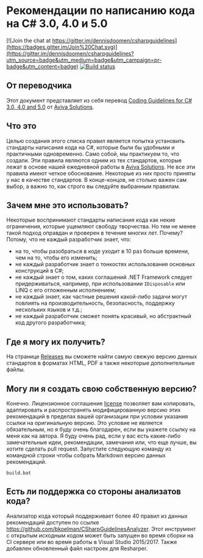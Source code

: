 Рекомендации по написанию кода на C# 3.0, 4.0 и 5.0
================

[![Join the chat at https://gitter.im/dennisdoomen/csharpguidelines](https://badges.gitter.im/Join%20Chat.svg)](https://gitter.im/dennisdoomen/csharpguidelines?utm_source=badge&utm_medium=badge&utm_campaign=pr-badge&utm_content=badge)
[![Build status](https://ci.appveyor.com/api/projects/status/abdiejvl9jp9h60l?svg=true)](https://ci.appveyor.com/project/dennisdoomen/csharpguidelines)

## От переводчика
Этот документ представляет из себя перевод [Coding Guidelines for C# 3.0, 4.0 and 5.0](https://github.com/dennisdoomen/CSharpGuidelines) от [Aviva Solutions](http://www.avivasolutions.nl).

## Что это
Целью создания этого списка правил является попытка установить стандарты написания кода на C#, которые были бы удобными и практичными одновременно. Само собой, мы практикуем то, что создали. Эти правила являются одним из тех стандартов, которые лежат в основе нашей ежедневной работы в [Aviva Solutions](http://www.avivasolutions.nl). Не все эти правила имеют четкое обоснование. Некоторые из них просто приняты у нас в качестве стандартов. В конце-концов, не столько важен сам выбор, а важно то, как строго вы следуйте выбранным правилам.

## Зачем мне это использовать?
Некоторые воспринимают стандарты написания кода как некие ограничения, которые ущемляют свободу творчества. Но тем не менее такой подход оправдан и проверен в течение многих лет. Почему? Потому, что не каждый разработчик знает, что:

- на то, чтобы разобраться в коде уходит в 10 раз больше времени, чем на то, чтобы его изменить;
- не каждый разработчик знает о тонкостях использования основных конструкций в C#;
- не каждый знает о том, каких соглашений .NET Framework следует придерживаться, например, при использовании `IDisposable` или LINQ с его отложенным исполнением;
- не каждый знает, как частные решения какой-либо задачи могут повлиять на производительность, безопасность, поддержку нескольких языков и т.д.;
- не каждый разработчик сможет понять красивый, но абстрактный код другого разработчика;

## Где я могу их получить?
На странице [Releases](https://github.com/dennisdoomen/CSharpGuidelines/releases) вы сможете найти самую свежую версию данных стандартов в форматах HTML, PDF а также некоторые дополнительные файлы.

## Могу ли я создать свою собственную версию?
Конечно. Лицензионное соглашение [license](https://github.com/dennisdoomen/CSharpGuidelines/blob/master/LICENSE.md)  позволяет вам копировать, адаптировать и распространять модифицированную версию этих рекомендаций в пределах вашей организации при условии указания ссылки на оригинальную версию. Это условие не является обязательным, но я буду очень благодарен, если вы укажете ссылку на меня как на автора. Я буду очень рад, если у вас есть какие-либо замечательные идеи, рекомендации, замечания или, что еще лучше, вы хотите сделать pull request. Запустите следующую команду из командной строки чтобы собрать Markdown версию данных рекомендаций.

  `build.bat`
 
## Есть ли поддержка со стороны анализатов кода?
Анализатор кода который поддерживает более 40 правил из данных рекомендаций доступен по ссылке https://github.com/bkoelman/CSharpGuidelinesAnalyzer. Этот инструмент с открытым исходным кодом может быть запущен во время сборки на CI сервере или во время работы в Visual Studio 2015/2017. Также добавлен обновленный файл настроек для Resharper. 